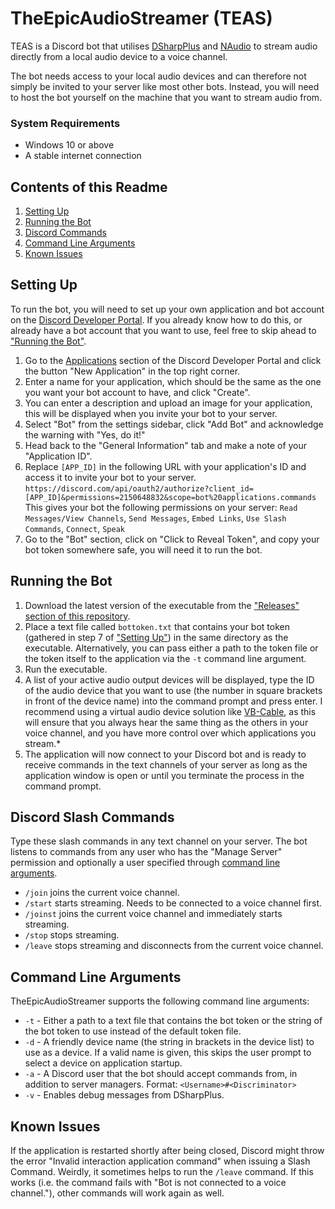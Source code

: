 # TheEpicAudioStreamer (TEAS)
TEAS is a Discord bot that utilises [DSharpPlus](https://github.com/DSharpPlus/DSharpPlus) and [NAudio](https://github.com/naudio/NAudio) to stream audio directly from a local audio device to a voice channel.

The bot needs access to your local audio devices and can therefore not simply be invited to your server like most other bots. Instead, you will need to host the bot yourself on the machine that you want to stream audio from.

### System Requirements
* Windows 10 or above
* A stable internet connection

## Contents of this Readme
1. [Setting Up](#user-content-setting-up)
2. [Running the Bot](#user-content-running-the-bot)
3. [Discord Commands](#user-content-discord-slash-commands)
4. [Command Line Arguments](#user-content-command-line-arguments)
5. [Known Issues](#user-content-known-issues)

## Setting Up
To run the bot, you will need to set up your own application and bot account on the [Discord Developer Portal](https://discord.com/developers/applications). If you already know how to do this, or already have a bot account that you want to use, feel free to skip ahead to ["Running the Bot"](#user-content-running-the-bot).
1. Go to the [Applications](https://discord.com/developers/applications) section of the Discord Developer Portal and click the button "New Application" in the top right corner.
2. Enter a name for your application, which should be the same as the one you want your bot account to have, and click "Create".
3. You can enter a description and upload an image for your application, this will be displayed when you invite your bot to your server.
4. Select "Bot" from the settings sidebar, click "Add Bot" and acknowledge the warning with "Yes, do it!"
5. Head back to the "General Information" tab and make a note of your "Application ID".
6. Replace `[APP_ID]` in the following URL with your application's ID and access it to invite your bot to your server.<br/>`https://discord.com/api/oauth2/authorize?client_id=[APP_ID]&permissions=2150648832&scope=bot%20applications.commands`<br />
This gives your bot the following permissions on your server: `Read Messages/View Channels`, `Send Messages`, `Embed Links`, `Use Slash Commands`, `Connect`, `Speak`
7. Go to the "Bot" section, click on "Click to Reveal Token", and copy your bot token somewhere safe, you will need it to run the bot.

## Running the Bot
1. Download the latest version of the executable from the ["Releases" section of this repository](https://github.com/TheEpicSnowWolf/TheEpicAudioStreamer/releases/).
2. Place a text file called `bottoken.txt` that contains your bot token (gathered in step 7 of ["Setting Up"](#user-content-setting-up)) in the same directory as the executable. Alternatively, you can pass either a path to the token file or the token itself to the application via the `-t` command line argument.
3. Run the executable.
4. A list of your active audio output devices will be displayed, type the ID of the audio device that you want to use (the number in square brackets in front of the device name) into the command prompt and press enter. I recommend using a virtual audio device solution like [VB-Cable](https://vb-audio.com/Cable/), as this will ensure that you always hear the same thing as the others in your voice channel, and you have more control over which applications you stream.*
5. The application will now connect to your Discord bot and is ready to receive commands in the text channels of your server as long as the application window is open or until you terminate the process in the command prompt.

## Discord Slash Commands
Type these slash commands in any text channel on your server. The bot listens to commands from any user who has the "Manage Server" permission and optionally a user specified through [command line arguments](#user-content-command-line-arguments).
* `/join` joins the current voice channel.
* `/start` starts streaming. Needs to be connected to a voice channel first.
* `/joinst` joins the current voice channel and immediately starts streaming.
* `/stop` stops streaming.
* `/leave` stops streaming and disconnects from the current voice channel.

## Command Line Arguments
TheEpicAudioStreamer supports the following command line arguments:
* `-t` - Either a path to a text file that contains the bot token or the string of the bot token to use instead of the default token file.
* `-d` - A friendly device name (the string in brackets in the device list) to use as a device. If a valid name is given, this skips the user prompt to select a device on application startup.
* `-a` - A Discord user that the bot should accept commands from, in addition to server managers. Format: `<Username>#<Discriminator>`
* `-v` - Enables debug messages from DSharpPlus.

## Known Issues
If the application is restarted shortly after being closed, Discord might throw the error "Invalid interaction application command" when issuing a Slash Command. Weirdly, it sometimes helps to run the `/leave` command. If this works (i.e. the command fails with "Bot is not connected to a voice channel."), other commands will work again as well.